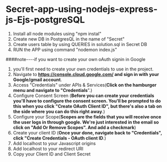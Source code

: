 # Secret-app-using-nodejs-express-js-Ejs-postgreSQL
1. Install all node modules using "npm instal"
2. Create new DB in PostgresQL in the name of "Secret" 
3. Create users table by using QUERIES in solution.sql in Secret DB
4. RUN the APP using command "nodemon index.js"

####note----if you want to create your own oAuth signin in Google
1. you'll first need to create your own credentials to use in the project.
2. Navigate to **https://console.cloud.google.com/ and sign in with your Google/gmail account**.
3. Access "Credentials" under APIs & Services(**Click on the hamburger menu and navigate to "Credentials**".)
4. Configure Consent Screen
(**Before you can create your credentials you'll have to configure the consent screen. You'll be prompted to do this when you click "Create OAuth Client ID", but there's also a tab on the side where you can do this right away**.)
5. Configure your Scope(**Scopes are the fields that you will receive once the user logs in through google. We're just interested in the email so click on "Add Or Remove Scopes". And add a checkmark**)
6. Create your client ID
(**Once your done, navigate back to "Credentials", click "Create Credentials - OAuth client ID**.)
7. Add localhost to your Javascript origins
8. Add localhost to your redirect URI
7. Copy your Client ID and Client Secret